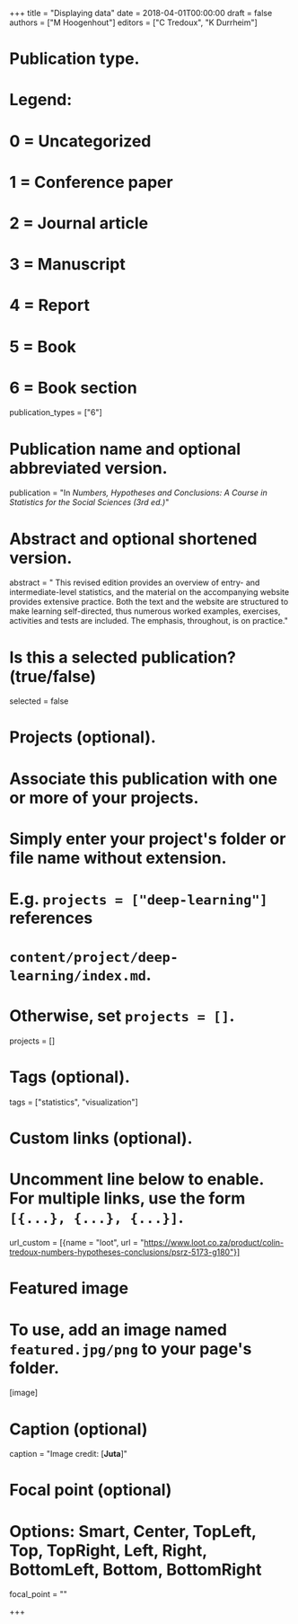 +++
title = "Displaying data"
date = 2018-04-01T00:00:00
draft = false
authors = ["M Hoogenhout"]
editors = ["C Tredoux", "K Durrheim"]

# Publication type.
# Legend:
# 0 = Uncategorized
# 1 = Conference paper
# 2 = Journal article
# 3 = Manuscript
# 4 = Report
# 5 = Book
# 6 = Book section
publication_types = ["6"]

# Publication name and optional abbreviated version.
publication = "In *Numbers, Hypotheses and Conclusions: A Course in Statistics for the Social Sciences (3rd ed.)*"

# Abstract and optional shortened version.
abstract = " This revised edition provides an overview of entry- and intermediate-level statistics, and the material on the accompanying website provides extensive practice. Both the text and the website are structured to make learning self-directed, thus numerous worked examples, exercises, activities and tests are included. The emphasis, throughout, is on practice."

# Is this a selected publication? (true/false)
selected = false

# Projects (optional).
#   Associate this publication with one or more of your projects.
#   Simply enter your project's folder or file name without extension.
#   E.g. `projects = ["deep-learning"]` references
#   `content/project/deep-learning/index.md`.
#   Otherwise, set `projects = []`.
projects = []

# Tags (optional).
tags = ["statistics", "visualization"]

# Custom links (optional).
#   Uncomment line below to enable. For multiple links, use the form `[{...}, {...}, {...}]`.
url_custom = [{name = "loot", url = "https://www.loot.co.za/product/colin-tredoux-numbers-hypotheses-conclusions/psrz-5173-g180"}]

# Featured image
# To use, add an image named `featured.jpg/png` to your page's folder.
[image]
  # Caption (optional)
  caption = "Image credit: [**Juta**]"

  # Focal point (optional)
  # Options: Smart, Center, TopLeft, Top, TopRight, Left, Right, BottomLeft, Bottom, BottomRight
  focal_point = ""

+++
